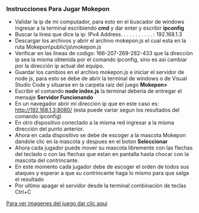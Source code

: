 ### Instrucciones Para Jugar Mokepon

- Validar la ip de mi computador, para esto en el buscador de windows ingresar a la terminal escribiendo **cmd** y dar enter y escribir **ipconfig**
- Buscar la linea que dice la ip: IPv4 Address. . . . . . . . . . . : 192.168.1.3
- Descargar los archivos y abrir el archivo mokepon.js el cual esta en la ruta Mokepon\public\js\mokepon.js
- Verificar en las lineas de codigo: 166-207-269-282-433 que la dirección ip sea la misma obtenida por el comando ipconfig, sino es asi cambiar por la dirección ip actual del equipo.
- Guardar los cambios en el archivo mokepon.js e iniciar el servidor de node js, para esto se debe de abrir la terminal de windows o de Visual Studio Code y situarse en la carpeta raiz del juego **Mokepon>**
- Escribir el comando **node index.js** la terminal deberia de entregar el mensaje **Servidor Funcionando**
- En un navegador abrir mi direccion ip que en este caso es:  http://192.168.1.3:8080/ (esta puede variar segun los resultados del comando ipconfig)
- En otro dispositivo conectado a la misma red ingresar a la misma dirección del punto anterior.
- Ahora en cada dispositivo se debe de escoger a la mascota Mokepon dandole clic en la mascota y despues en el boton **Seleccionar**
- Ahora cada jugador puede mover su mascota libremente con las flechas del teclado o con las flechas que estan en pantalla hasta chocar con la mascota del contrincante.
- En este momento cada jugador debe de escoger el orden de todos sus ataques y esperar a que su contrincante haga lo mismo para que salga el resultado
- Por ultimo apagar el servidor desde la terminal combinación de teclas Ctrl+C


[Para ver imagenes del juego dar clic aqui](https://i.postimg.cc/7Ppd88T0/batalla-mokepon.png)
